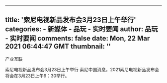 
---
title: '索尼电视新品发布会3月23日上午举行'
categories: 
    - 新媒体
    - 品玩 - 实时要闻
author: 品玩 - 实时要闻
comments: false
date: Mon, 22 Mar 2021 06:44:47 GMT
thumbnail: ''
---

<div>   
产业互联


索尼电视新品发布会3月23日上午举行
索尼中国消息，2021索尼电视新品发布会将会在3月23日上午9：30举行。
  
</div>
            